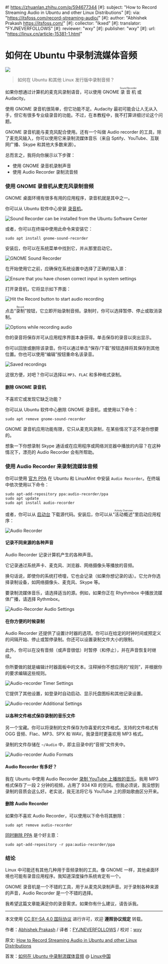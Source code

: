 #! https://zhuanlan.zhihu.com/p/594677344
[#]: subject: "How to Record Streaming Audio in Ubuntu and other Linux Distributions"
[#]: via: "https://itsfoss.com/record-streaming-audio/"
[#]: author: "Abhishek Prakash https://itsfoss.com/"
[#]: collector: "lkxed"
[#]: translator: "FYJNEVERFOLLOWS"
[#]: reviewer: "wxy"
[#]: publisher: "wxy"
[#]: url: "https://linux.cn/article-15381-1.html"

如何在 Ubuntu 中录制流媒体音频
======

![][0]

> 如何在 Ubuntu 和其他 Linux 发行版中录制音频？

如果你想通过计算机的麦克风录制语音，可以使用 GNOME <ruby>录音机<rt>Sound Recorder</rt></ruby> 或 Audacity。

使用 GNOME 录音机很简单，但它功能不足。Audacity 最初可能会让人无从入手，但它有很多专业级录音的功能。不过，在本教程中，我不打算详细讨论这个问题。

GNOME 录音机能与麦克风配合使用。还有一个叫做 Audio recorder 的工具，除了麦克风输入，你可以使用它来录制流媒体音乐（来自 Sptify、YouTube、互联网广播、Skype 和其他大多数来源）。

总而言之，我将向你展示以下步骤：

* 使用 GNOME 录音机录制声音
* 使用 Audio Recorder 录制流音频

### 使用 GNOME 录音机从麦克风录制音频

GNOME 桌面环境有很多有用的应用程序，录音机就是其中之一。

你可以从 Ubuntu 软件中心安装 [录音机][1]。

![Sound Recorder can be installed from the Ubuntu Software Center][2]

或者，你可以在终端中使用此命令来安装它：

```
sudo apt install gnome-sound-recorder
```

安装后，你可以在系统菜单中找到它，并从那里启动它。

![GNOME Sound Recorder][3]

在开始使用它之前，应确保在系统设置中选择了正确的输入源：

![Ensure that you have chosen correct input in system settings][4]

打开录音机，它将显示如下界面：

![Hit the Record button to start audio recording][5]

点击“<ruby>录制<rt>Record</rt></ruby>”按钮，它立即开始录制音频。录制时，你可以选择暂停、停止或取消录制。

![Options while recording audio][6]

你的录音将保存并可从应用程序界面本身获得。单击保存的录音以突出显示。

你可以回放或删除该录音。你可以通过单击“保存/下载”按钮选择将其保存到其他位置。你也可以使用“编辑”按钮重命名该录音。

![Saved recordings][7]

这很方便，对吧？你可以选择以 `MP3`、`FLAC` 和多种格式录制。

#### 删除 GNOME 录音机 

不喜欢它或发现它缺乏功能？

你可以从 Ubuntu 软件中心删除 GNOME 录音机，或使用以下命令：

```
sudo apt remove gnome-sound-recorder
```

GNOME 录音机应用功能有限，它只从麦克风录制，在某些情况下这不是你想要的。

想象一下你想录制 Skype 通话或在应用程序或网络浏览器中播放的内容？在这种情况下，漂亮的 Audio Recorder 会有所帮助。

### 使用 Audio Recorder 来录制流媒体音频

你可以使用 [官方 PPA][10] 在 Ubuntu 和 LinuxMint 中安装 `Audio Recorder`。在终端中依次使用以下命令：

```
sudo apt-add-repository ppa:audio-recorder/ppa
sudo apt update
sudo apt install audio-recorder
```

或者，你可以从 [启动台][11] 下载源代码。安装后，你可以从“<ruby>活动概述<rt>Activity Overview</rt></ruby>”里启动应用程序：

![Audio Recorder][12]

#### 记录不同来源的各种声音

Audio Recorder 记录计算机产生的各种声音。

它记录通过系统声卡、麦克风、浏览器、网络摄像头等播放的音频。

换句话说，即使你的系统打喷嚏，它也会记录（如果你想记录的话）。它允许你选择录制设备，如网络摄像头、麦克风、Skype 等。

要录制流媒体音乐，请选择适当的源。例如，如果你正在 Rhythmbox 中播放流媒体广播，请选择 Rythmbox。

![Audio-Recorder Audio Settings][13]

#### 在你方便的时候录制

Audio Recorder 还提供了设置计时器的选项。你可以在给定的时钟时间或预定义的间隔开始、停止或暂停录制。你还可以设置录制文件大小的限制。

此外，你可以在没有音频（或声音很低）时暂停（和停止），并在声音恢复时继续。

你所要做的就是编辑计时器面板中的文本。注释掉你不想应用的“规则”，并根据你的要求编辑这些规则。

![Audio-recorder Timer Settings][14]

它提供了其他设置，如登录时自动启动、显示托盘图标和其他记录设置。

![Audio-recorder Additional Settings][15]

#### 以各种文件格式保存录制的音乐文件

另一个宝藏。你可以将录制的文件保存为你喜爱的文件格式。支持的文件格式有 OGG 音频、Flac、MP3、SPX 和 WAV。我录音时更喜欢用 MP3 格式。

录制的文件存储在 `~/Audio` 中，即主目录中的“音频”文件夹中。

![Audio-recorder Audio Formats][16]

#### Audio Recorder 有多好？

我在 Ubuntu 中使用 Audio Recorder [录制 YouTube 上播放的音乐][17]。我用 MP3 格式保存了一段 2 分钟的视频，占用了 934 KB 的空间。但我必须说，我没想到录制的音质会这么好。老实说，我无法将它与 YouTube 上的原始歌曲区分开来。

#### 删除 Audio Recorder

如果你不喜欢 Audio Recorder，可以使用以下命令将其删除：

```
sudo apt remove audio-recorder
```

[同时删除 PPA][18] 是个好主意：

```
sudo apt-add-repository -r ppa:audio-recorder/ppa
```

### 结论

Linux 中可能还有其他几种用于音频录制的工具。像 GNOME 一样，其他桌面环境也可能有录音应用程序。我知道深度操作系统肯定有一个。

GNOME 录音机是一个不错的工具，用于从麦克风录制声音。对于录制各种来源的声音，Audio Recorder 是一个不错的选择。

我希望这篇文章能满足你的录音需求。如果你有什么建议，请告诉我。

--------------------------------------------------------------------------------

本文使用 [CC BY-SA 4.0 国际协议](https://creativecommons.org/licenses/by-sa/4.0/deed.zh) 进行许可，欢迎 **遵照协议规定** 转载。

作者：[Abhishek Prakash](https://itsfoss.com/author/abhishek-2/) / 译者：[FYJNEVERFOLLOWS](https://github.com/FYJNEVERFOLLOWS) / 校对：[wxy](https://github.com/wxy)

原文: [How to Record Streaming Audio in Ubuntu and other Linux Distributions](https://itsfoss.com/record-streaming-audio/)

首发：[如何在 Ubuntu 中录制流媒体音频](https://linux.cn/article-15381-1.html) @ [Linux中国](https://linux.cn/)

[a]: https://itsfoss.com/
[b]: https://github.com/lkxed
[1]: https://wiki.gnome.org/Apps/SoundRecorder
[2]: https://itsfoss.com/wp-content/uploads/2022/08/sound-recorder-ubuntu.png
[3]: https://itsfoss.com/wp-content/uploads/2022/08/sound-recorder.png
[4]: https://itsfoss.com/wp-content/uploads/2022/08/microphone-settings-ubuntu.png
[5]: https://itsfoss.com/wp-content/uploads/2022/08/using-sound-recorder-linux.png
[6]: https://itsfoss.com/wp-content/uploads/2022/08/sound-recording-with-sound-recorder.png
[7]: https://itsfoss.com/wp-content/uploads/2022/08/sound-recorder-interface.png
[8]: https://youtu.be/o7Ia2QGeB7Q
[9]: https://www.youtube.com/c/itsfoss?sub_confirmation=1
[10]: https://launchpad.net/~audio-recorder/+archive/ubuntu/ppa
[11]: https://launchpad.net/audio-recorder
[12]: https://itsfoss.com/wp-content/uploads/2022/08/audio-recorder-in-overview.png
[13]: https://itsfoss.com/wp-content/uploads/2022/08/audio-recorder-audio-settings.png
[14]: https://itsfoss.com/wp-content/uploads/2022/08/audio-recorder-timer-settings.png
[15]: https://itsfoss.com/wp-content/uploads/2022/08/audio-recorder-additional-settings.png
[16]: https://itsfoss.com/wp-content/uploads/2022/08/audio-recorder-audio-formats.png
[17]: https://itsfoss.com/youtube-dl-audio-only/
[18]: https://itsfoss.com/how-to-remove-or-delete-ppas-quick-tip/
[0]: https://img.linux.net.cn/data/attachment/album/202212/25/154829ol11lp47i8o6222c.jpg